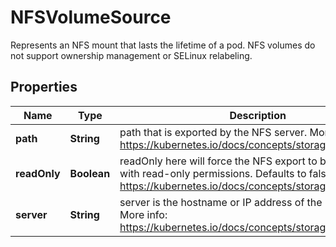 

# NFSVolumeSource

Represents an NFS mount that lasts the lifetime of a pod. NFS volumes do not support ownership management or SELinux relabeling.

## Properties

Name | Type | Description | Notes
------------ | ------------- | ------------- | -------------
**path** | **String** | path that is exported by the NFS server. More info: https://kubernetes.io/docs/concepts/storage/volumes#nfs | 
**readOnly** | **Boolean** | readOnly here will force the NFS export to be mounted with read-only permissions. Defaults to false. More info: https://kubernetes.io/docs/concepts/storage/volumes#nfs |  [optional]
**server** | **String** | server is the hostname or IP address of the NFS server. More info: https://kubernetes.io/docs/concepts/storage/volumes#nfs | 



